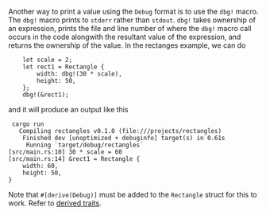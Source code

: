 Another way to print a value using the `Debug` format is to use the `dbg!` macro. The `dbg!` macro prints to `stderr` rather than `stdout`. `dbg!` takes ownership of an expression, prints the file and line number of where the `dbg!` macro call occurs in the code alongwith the resultant value of the expression, and returns the ownership of the value. In the rectanges example, we can do 

```
    let scale = 2;
    let rect1 = Rectangle {
        width: dbg!(30 * scale),
        height: 50,
    };
    dbg!(&rect1);
```

and it will produce an output like this
```
 cargo run
   Compiling rectangles v0.1.0 (file:///projects/rectangles)
    Finished dev [unoptimized + debuginfo] target(s) in 0.61s
     Running `target/debug/rectangles`
[src/main.rs:10] 30 * scale = 60
[src/main.rs:14] &rect1 = Rectangle {
    width: 60,
    height: 50,
}
```

Note that `#[derive(Debug)]` must be added to the `Rectangle` struct for this to work. Refer to [derived traits](./derived_traits.md).